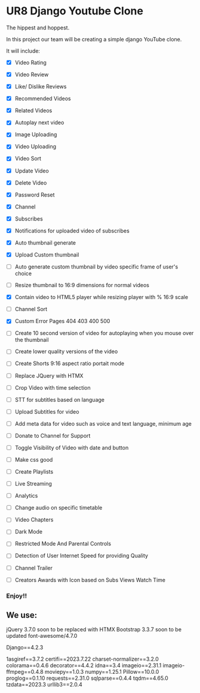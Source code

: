 # UR8 Django Youtube Clone
The hippest and hoppest.

In this project our team will be creating a simple django YouTube clone.

It will include:
- [x] Video Rating
- [x] Video Review
- [x] Like/ Dislike Reviews
- [x] Recommended Videos
- [x] Related Videos
- [x] Autoplay next video
- [x] Image Uploading
- [x] Video Uploading
- [x] Video Sort
- [x] Update Video
- [x] Delete Video
- [x] Password Reset
- [x] Channel
- [x] Subscribes
- [x] Notifications for uploaded video of subscribes
- [x] Auto thumbnail generate
- [x] Upload Custom thumbnail
- [ ] Auto generate custom thumbnail by video specific frame of user's choice
- [ ] Resize thumbnail to 16:9 dimensions for normal videos
- [x] Contain video to HTML5 player while resizing player with % 16:9 scale
- [ ] Channel Sort
- [x] Custom Error Pages 404 403 400 500
- [ ] Create 10 second version of video for autoplaying when you mouse over the thumbnail
- [ ] Create lower quality versions of the video
- [ ] Create Shorts 9:16 aspect ratio portait mode
- [ ] Replace JQuery with HTMX
- [ ] Crop Video with time selection
- [ ] STT for subtitles based on language
- [ ] Upload Subtitles for video
- [ ] Add meta data for video such as voice and text language, minimum age
- [ ] Donate to Channel for Support
- [ ] Toggle Visibility of Video with date and button
- [ ] Make css good
- [ ] Create Playlists
- [ ] Live Streaming
- [ ] Analytics
- [ ] Change audio on specific timetable
- [ ] Video Chapters
- [ ] Dark Mode
- [ ] Restricted Mode And Parental Controls
- [ ] Detection of User Internet Speed for providing Quality
- [ ] Channel Trailer
- [ ] Creators Awards with Icon based on Subs Views Watch Time
      


### Enjoy!!

## We use:

jQuery 3.7.0 soon to be replaced with HTMX
Bootstrap 3.3.7 soon to be updated
font-awesome/4.7.0

Django==4.2.3

1asgiref==3.7.2
certifi==2023.7.22
charset-normalizer==3.2.0
colorama==0.4.6
decorator==4.4.2
idna==3.4
imageio==2.31.1
imageio-ffmpeg==0.4.8
moviepy==1.0.3
numpy==1.25.1
Pillow==10.0.0
proglog==0.1.10
requests==2.31.0
sqlparse==0.4.4
tqdm==4.65.0
tzdata==2023.3
urllib3==2.0.4



